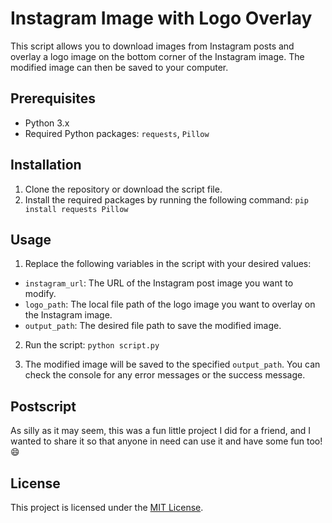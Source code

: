 # Instagram Image with Logo Overlay

This script allows you to download images from Instagram posts and overlay a logo image on the bottom corner of the Instagram image. The modified image can then be saved to your computer.

## Prerequisites

- Python 3.x
- Required Python packages: `requests`, `Pillow`

## Installation

1. Clone the repository or download the script file.
2. Install the required packages by running the following command:
<code>pip install requests Pillow</code>

## Usage

1. Replace the following variables in the script with your desired values:

- `instagram_url`: The URL of the Instagram post image you want to modify.
- `logo_path`: The local file path of the logo image you want to overlay on the Instagram image.
- `output_path`: The desired file path to save the modified image.

2. Run the script:
<code>python script.py</code>

3. The modified image will be saved to the specified `output_path`. You can check the console for any error messages or the success message.

## Postscript

As silly as it may seem, this was a fun little project I did for a friend, and I wanted to share it so that anyone in need can use it and have some fun too! 😄

## License

This project is licensed under the [MIT License](LICENSE).
